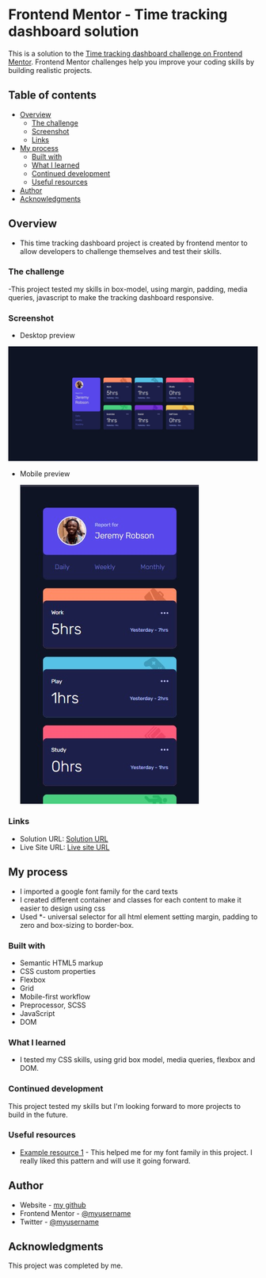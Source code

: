 # Frontend Mentor - Time tracking dashboard solution

This is a solution to the [Time tracking dashboard challenge on Frontend Mentor](https://www.frontendmentor.io/challenges/time-tracking-dashboard-UIQ7167Jw). Frontend Mentor challenges help you improve your coding skills by building realistic projects.

## Table of contents

- [Overview](#overview)
  - [The challenge](#the-challenge)
  - [Screenshot](#screenshot)
  - [Links](#links)
- [My process](#my-process)
  - [Built with](#built-with)
  - [What I learned](#what-i-learned)
  - [Continued development](#continued-development)
  - [Useful resources](#useful-resources)
- [Author](#author)
- [Acknowledgments](#acknowledgments)

## Overview

- This time tracking dashboard project is created by frontend mentor to allow developers to challenge themselves and test their skills.

### The challenge

-This project tested my skills in box-model, using margin, padding, media queries, javascript to make the tracking dashboard responsive.

### Screenshot

- Desktop preview

![](./images/Desktop%20preview.jpg)

- Mobile preview

  ![](./images/Mobile%20preview.jpg)

### Links

- Solution URL: [Solution URL](https://github.com/Bolazcoding/time-tracking-dashboard)
- Live Site URL: [Live site URL](https://time-tracking-dashboard-snowy-alpha.vercel.app/)

## My process

- I imported a google font family for the card texts
- I created different container and classes for each content to make it easier to design using css
- Used \*- universal selector for all html element setting margin, padding to zero and box-sizing to border-box.

### Built with

- Semantic HTML5 markup
- CSS custom properties
- Flexbox
- Grid
- Mobile-first workflow
- Preprocessor, SCSS
- JavaScript
- DOM

### What I learned

- I tested my CSS skills, using grid box model, media queries, flexbox and DOM.

### Continued development

This project tested my skills but I'm looking forward to more projects to build in the future.

### Useful resources

- [Example resource 1](https://fonts.google.com/) - This helped me for my font family in this project. I really liked this pattern and will use it going forward.

## Author

- Website - [my github](https://github.com/Bolazcoding)
- Frontend Mentor - [@myusername](https://www.frontendmentor.io/profile/Bolazcoding)
- Twitter - [@myusername](https://www.twitter.com/Saintbj12)

## Acknowledgments

This project was completed by me.
